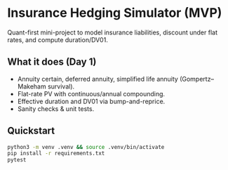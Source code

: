 # Insurance Hedging Simulator (MVP)

Quant-first mini-project to model insurance liabilities, discount under flat rates, and compute duration/DV01.

## What it does (Day 1)
- Annuity certain, deferred annuity, simplified life annuity (Gompertz–Makeham survival).
- Flat-rate PV with continuous/annual compounding.
- Effective duration and DV01 via bump-and-reprice.
- Sanity checks & unit tests.

## Quickstart
```bash
python3 -m venv .venv && source .venv/bin/activate
pip install -r requirements.txt
pytest